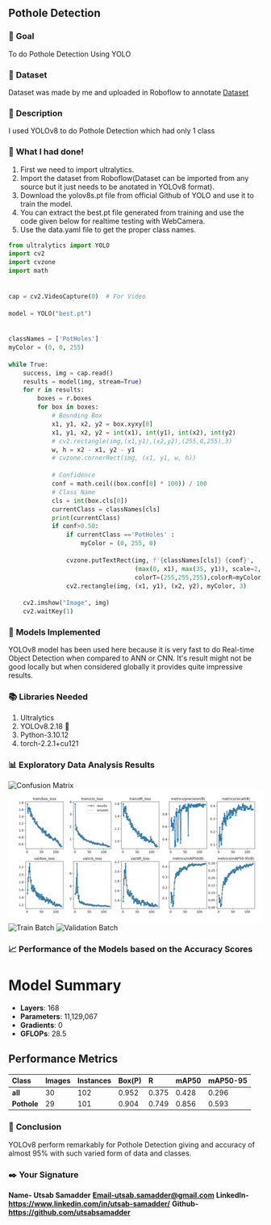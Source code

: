## **Pothole Detection**

### 🎯 **Goal**

To do Pothole Detection Using YOLO

### 🧵 **Dataset**

Dataset was made by me and uploaded in Roboflow to annotate
[Dataset](https://universe.roboflow.com/nit-raipur-nz8f9/pothole-2-top-view/browse?queryText=&pageSize=50&startingIndex=0&browseQuery=true)

### 🧾 **Description**

I used YOLOv8 to do Pothole Detection which had only 1 class

### 🧮 **What I had done!**

1. First we need to import ultralytics. 
2. Import the dataset from Roboflow(Dataset can be imported from any source but it just needs to be anotated in YOLOv8 format).
3. Download the yolov8s.pt file from official Github of YOLO and use it to train the model.
4. You can extract the best.pt file generated from training and use the code given below for realtime testing with WebCamera.
5. Use the data.yaml file to get the proper class names.

```python
from ultralytics import YOLO
import cv2
import cvzone
import math


cap = cv2.VideoCapture(0)  # For Video

model = YOLO("best.pt")


classNames = ['PotHoles']
myColor = (0, 0, 255)

while True:
    success, img = cap.read()
    results = model(img, stream=True)
    for r in results:
        boxes = r.boxes
        for box in boxes:
            # Bounding Box
            x1, y1, x2, y2 = box.xyxy[0]
            x1, y1, x2, y2 = int(x1), int(y1), int(x2), int(y2)
            # cv2.rectangle(img,(x1,y1),(x2,y2),(255,0,255),3)
            w, h = x2 - x1, y2 - y1
            # cvzone.cornerRect(img, (x1, y1, w, h))

            # Confidence
            conf = math.ceil((box.conf[0] * 100)) / 100
            # Class Name
            cls = int(box.cls[0])
            currentClass = classNames[cls]
            print(currentClass)
            if conf>0.50:
                if currentClass =='PotHoles' :
                    myColor = (0, 255, 0)

                cvzone.putTextRect(img, f'{classNames[cls]} {conf}',
                                   (max(0, x1), max(35, y1)), scale=2, thickness=2,colorB=myColor,
                                   colorT=(255,255,255),colorR=myColor, offset=3)
                cv2.rectangle(img, (x1, y1), (x2, y2), myColor, 3)

    cv2.imshow("Image", img)
    cv2.waitKey(1)

```

### 🚀 **Models Implemented**

YOLOv8 model has been used here because it is very fast to do Real-time Object Detection when compared to ANN or CNN. It's result might not be good locally but when considered globally it provides quite impressive results.

### 📚 **Libraries Needed**

1. Ultralytics 
2. YOLOv8.2.18 🚀 
3. Python-3.10.12 
4. torch-2.2.1+cu121

### 📊 **Exploratory Data Analysis Results**

![Confusion Matrix](results/results.pngg)
![Results](results/results.png)
![Train Batch](results/trainbatch.jpeg)
![Validation Batch](results/validation.jpeg)

### 📈 **Performance of the Models based on the Accuracy Scores**

# Model Summary

- **Layers**: 168
- **Parameters**: 11,129,067
- **Gradients**: 0
- **GFLOPs**: 28.5

## Performance Metrics

| Class           | Images | Instances | Box(P) | R    | mAP50 | mAP50-95 |
|:----------------|:-------|:----------|:------|:-----|:------|:---------|
| **all**         | 30     | 102        | 0.952 | 0.375    | 0.428 | 0.296    |
| **Pothole**| 29    | 101         | 0.904     | 0.749    | 0.856 | 0.593    |





### 📢 **Conclusion**

YOLOv8 perform remarkably for Pothole Detection giving and accuracy of almost 95% with such varied form of data and classes.
### ✒️ **Your Signature**

**Name- Utsab Samadder**
**Email-utsab.samadder@gmail.com**
**LinkedIn-https://www.linkedin.com/in/utsab-samadder/**
**Github-https://github.com/utsabsamadder**

